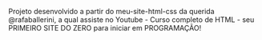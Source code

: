Projeto desenvolvido a partir do meu-site-html-css da querida @rafaballerini, a qual assiste no Youtube - Curso completo de HTML - seu PRIMEIRO SITE DO ZERO para iniciar em PROGRAMAÇÃO!
